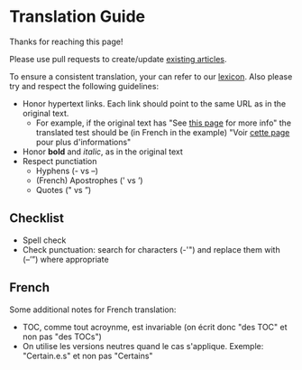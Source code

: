 Translation Guide
=======

Thanks for reaching this page!

Please use pull requests to create/update [existing articles](app/assets/articles). 

To ensure a consistent translation, your can refer to our [lexicon](./lexicon.md). Also please try and respect the following guidelines:

- Honor hypertext links. Each link should point to the same URL as in the original text. 
  - For example, if the original text has "See [this page](https://example.com) for more info" the translated test should be (in French in the example) "Voir [cette page](https://example.com) pour plus d'informations"
- Honor **bold** and *italic*, as in the original text
- Respect punctiation
  - Hyphens (- vs –)
  - (French) Apostrophes (' vs ’)
  - Quotes (" vs ”)

## Checklist 

- Spell check
- Check punctuation: search for characters (-'") and replace them with (–’”) where appropriate

## French

Some additional notes for French translation:

- TOC, comme tout acroynme, est invariable (on écrit donc "des TOC" et non pas "des TOCs")
- On utilise les versions neutres quand le cas s'applique. Exemple: "Certain.e.s" et non pas "Certains"
